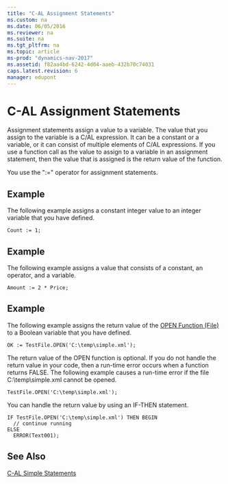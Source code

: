 ```yaml
---
title: "C-AL Assignment Statements"
ms.custom: na
ms.date: 06/05/2016
ms.reviewer: na
ms.suite: na
ms.tgt_pltfrm: na
ms.topic: article
ms-prod: "dynamics-nav-2017"
ms.assetid: f82aa4bd-6242-4d04-aaeb-432b70c74031
caps.latest.revision: 6
manager: edupont
---
```

# C-AL Assignment Statements
Assignment statements assign a value to a variable. The value that you assign to the variable is a C\/AL expression. It can be a constant or a variable, or it can consist of multiple elements of C\/AL expressions. If you use a function call as the value to assign to a variable in an assignment statement, then the value that is assigned is the return value of the function.  
  
 You use the ":\=" operator for assignment statements.  
  
## Example  
 The following example assigns a constant integer value to an integer variable that you have defined.  
  
```  
Count := 1;  
```  
  
## Example  
 The following example assigns a value that consists of a constant, an operator, and a variable.  
  
```  
Amount := 2 * Price;  
```  
  
## Example  
 The following example assigns the return value of the [OPEN Function \(File\)](OPEN-Function--File-.md) to a Boolean variable that you have defined.  
  
```  
OK := TestFile.OPEN('C:\temp\simple.xml');  
```  
  
 The return value of the OPEN function is optional. If you do not handle the return value in your code, then a run\-time error occurs when a function returns FALSE. The following example causes a run\-time error if the file C:\\temp\\simple.xml cannot be opened.  
  
```  
TestFile.OPEN('C:\temp\simple.xml');  
```  
  
 You can handle the return value by using an IF\-THEN statement.  
  
```  
IF TestFile.OPEN('C:\temp\simple.xml') THEN BEGIN  
  // continue running  
ELSE  
  ERROR(Text001);  
```  
  
## See Also  
 [C\-AL Simple Statements](C-AL-Simple-Statements.md)